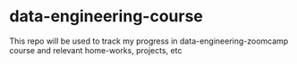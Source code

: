 # data-engineering-course
This repo will be used to track my progress in data-engineering-zoomcamp course and relevant home-works, projects, etc
